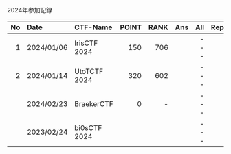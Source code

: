 2024年参加記録

| No |Date      |CTF-Name                          |POINT| RANK| Ans| All|Repo|URL(CTFTime)                    |URL                                 |
|---:|:---      |:---                              | ---:| ---:|---:|---:|:---|:---                            |:---                                |
|  1 |2024/01/06|IrisCTF 2024                      |  150|  706|    | ---|    | https://ctftime.org/event/2085 | https://2024.irisc.tf/             |
|  2 |2024/01/14|UtoTCTF 2024                      |  320|  602|    | ---|    | https://ctftime.org/event/2219 | https://ctf.uftctf.org/            |
|    |2024/02/23|BraekerCTF                        |    0|    -|    | ---|    | https://ctftime.org/event/2181 | https://braekerctf.ctfd.io/        |
|    |2023/02/24|bi0sCTF 2024                      |      |    |     |  ---|   | https://ctftime.org/event/2117 | https://ctf.bi0s.in/               |
